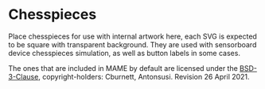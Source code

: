 # **Chesspieces** #

Place chesspieces for use with internal artwork here, each SVG is expected to be square with transparent background. They are used with sensorboard device chesspieces simulation, as well as button labels in some cases.

The ones that are included in MAME by default are licensed under the [BSD-3-Clause](http://opensource.org/licenses/BSD-3-Clause), copyright-holders: Cburnett, Antonsusi. Revision 26 April 2021.
